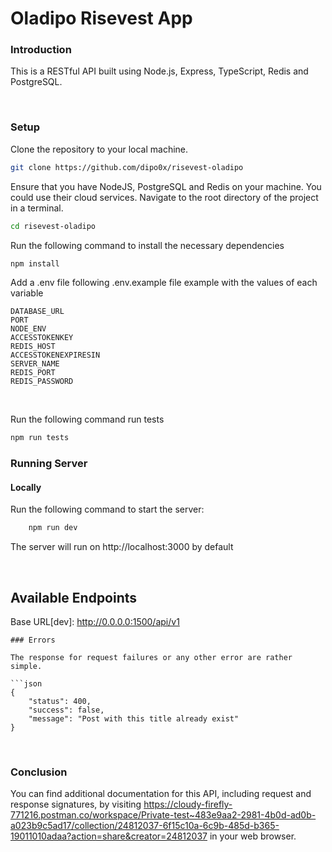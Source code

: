 # Oladipo Risevest App

### Introduction

This is a RESTful API built using Node.js, Express, TypeScript, Redis and PostgreSQL.

</br>

### Setup

Clone the repository to your local machine.

```bash
git clone https://github.com/dipo0x/risevest-oladipo
```

Ensure that you have NodeJS, PostgreSQL and Redis on your machine. You could use their cloud services.
Navigate to the root directory of the project in a terminal.

```bash
cd risevest-oladipo
```

Run the following command to install the necessary dependencies

```bash
npm install
```

Add a .env file following .env.example file example with the values of each variable

```.env
DATABASE_URL
PORT
NODE_ENV
ACCESSTOKENKEY 
REDIS_HOST
ACCESSTOKENEXPIRESIN
SERVER_NAME
REDIS_PORT
REDIS_PASSWORD
```

</br>

Run the following command run tests

```bash
npm run tests
```

### Running Server

#### Locally

Run the following command to start the server:

```bash
    npm run dev
```

The server will run on http://localhost:3000 by default

</br>

## Available Endpoints

Base URL[dev]: http://0.0.0.0:1500/api/v1

```
### Errors

The response for request failures or any other error are rather simple.

```json
{
    "status": 400,
    "success": false,
    "message": "Post with this title already exist"
}
```

</br>

### Conclusion

You can find additional documentation for this API, including request and response signatures, by visiting https://cloudy-firefly-771216.postman.co/workspace/Private-test~483e9aa2-2981-4b0d-ad0b-a023b9c5ad17/collection/24812037-6f15c10a-6c9b-485d-b365-19011010adaa?action=share&creator=24812037 in your web browser.
